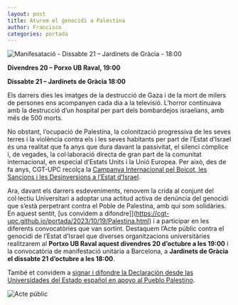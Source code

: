 ```yaml
---
layout: post
title: Aturem el genocidi a Palestina
author: Francisco
categories: portada
---
```


![Manifesatació - Dissabte 21 – Jardinets de Gràcia - 18:00](https://cgt-upc.github.io/assets/img/mani-palestina.png)

**Divendres 20 – Porxo UB Raval, 19:00**

**Dissabte 21 – Jardinets de Gràcia 18:00**

Els darrers dies les imatges de la destrucció de Gaza i de la mort de milers de persones ens acompanyen cada dia a la televisió. L’horror continuava amb la destrucció d’un hospital per part dels bombardejos israelians, amb més de 500 morts.

No obstant, l’ocupació de Palestina, la colonització progressiva de les seves terres i la violència contra els i les seves habitants per part de l’Estat d’Israel és una realitat que fa anys que dura davant la passivitat, el silenci còmplice i, de vegades, la col·laboració directa de gran part de la comunitat internacional, en especial d’Estats Units i la Unió Europea. Per això, des de fa anys, CGT-UPC recolça la [Campanya Internacional pel Boicot, les Sancions i les Desinversions a l’Estat d’Israel](https://bds.cat/).

Ara, davant els darrers esdeveniments, renovem la crida al conjunt del col·lectiu Universitari a adoptar una actitud activa de denúncia del genocidi que s’està perpetrant contra el Poble de Palestina, amb qui som solidàries. En aquest sentit, [us convidem a difondre]](https://cgt-upc.github.io/portada/2023/10/19/Palestina.html) i a participar en les diferents convocatòries que van sortint. Destaquem l’Acte públic contra el genocidi de l’Estat d’Israel que diverses organitzacions universitàries realitzarem al **Portxo UB Raval aquest divendres 20 d’octubre a les 19:00** i la convocatòria de manifestació unitària a Barcelona, a **Jardinets de Gràcia el dissabte 21 d’octubre a les 18:00**.

També et convidem a [signar i difondre la Declaración desde las Universidades del Estado español en apoyo al Pueblo Palestino](https://docs.google.com/forms/d/e/1FAIpQLSdczsHBU0XyRKo0iqsh4MZdmnMLb3Zxv_r0JXVG_MiWKnlJZw/formResponse?pli=1).

![Acte públic](https://cgt-upc.github.io/assets/img/acte-public.jpeg)

